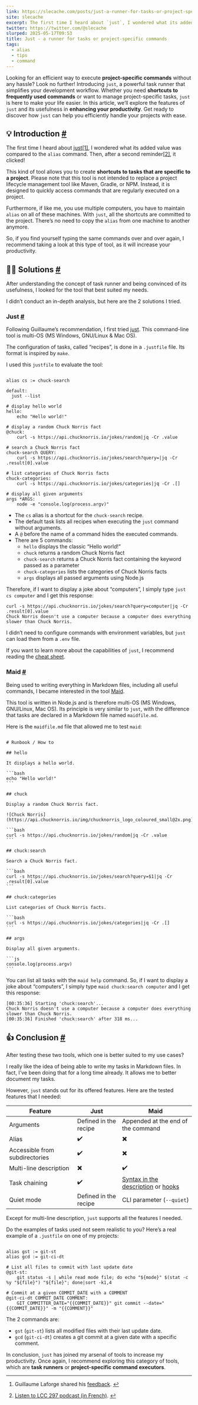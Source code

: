 ```yaml
---
link: https://slecache.com/posts/just-a-runner-for-tasks-or-project-specific-commands/
site: slecache
excerpt: The first time I heard about `just`, I wondered what its added value was compared to the alias command. Then, after a second reminder, it clicked!
twitter: https://twitter.com/@slecache
slurped: 2025-05-17T09:53
title: Just - a runner for tasks or project-specific commands
tags:
  - alias
  - tips
  - command
---
```


Looking for an efficient way to execute **project-specific commands** without any hassle? Look no further! Introducing `just`, a powerful task runner that simplifies your development workflow. Whether you need **shortcuts to frequently used commands** or want to manage project-specific tasks, `just` is here to make your life easier. In this article, we’ll explore the features of `just` and its usefulness in **enhancing your productivity**. Get ready to discover how `just` can help you efficiently handle your projects with ease.

## 💡 Introduction [#](https://slecache.com/posts/just-a-runner-for-tasks-or-project-specific-commands/#%F0%9F%92%A1-introduction)

The first time I heard about [just](https://just.systems/)[[1]](https://slecache.com/posts/just-a-runner-for-tasks-or-project-specific-commands/#fn1), I wondered what its added value was compared to the `alias` command. Then, after a second reminder[[2]](https://slecache.com/posts/just-a-runner-for-tasks-or-project-specific-commands/#fn2), it clicked!

This kind of tool allows you to create **shortcuts to tasks that are specific to a project**. Please note that this tool is not intended to replace a project lifecycle management tool like Maven, Gradle, or NPM. Instead, it is designed to quickly access commands that are regularly executed on a project.

Furthermore, if like me, you use multiple computers, you have to maintain `alias` on all of these machines. With `just`, all the shortcuts are committed to the project. There’s no need to copy the `alias` from one machine to another anymore.

So, if you find yourself typing the same commands over and over again, I recommend taking a look at this type of tool, as it will increase your productivity.

## 🧑‍🎓 Solutions [#](https://slecache.com/posts/just-a-runner-for-tasks-or-project-specific-commands/#%F0%9F%A7%91%E2%80%8D%F0%9F%8E%93-solutions)

After understanding the concept of task runner and being convinced of its usefulness, I looked for the tool that best suited my needs.

I didn’t conduct an in-depth analysis, but here are the 2 solutions I tried.

### Just [#](https://slecache.com/posts/just-a-runner-for-tasks-or-project-specific-commands/#just)

Following Guillaume’s recommendation, I first tried [just](https://github.com/casey/just). This command-line tool is multi-OS (MS Windows, GNU/Linux & Mac OS).

The configuration of tasks, called “recipes”, is done in a `.justfile` file. Its format is inspired by `make`.

I used this `justfile` to evaluate the tool:

```

alias cs := chuck-search

default:
  just --list

# display hello world
hello:
    echo "Hello world!"

# display a random Chuck Norris fact
@chuck:
    curl -s https://api.chucknorris.io/jokes/random|jq -Cr .value

# search a Chuck Norris fact
chuck-search QUERY:
    curl -s https://api.chucknorris.io/jokes/search?query=|jq -Cr .result[0].value

# list categories of Chuck Norris facts
chuck-categories:
    curl -s https://api.chucknorris.io/jokes/categories|jq -Cr .[]

# display all given arguments
args *ARGS:
    node -e "console.log(process.argv)" 
```

- The `cs` alias is a shortcut for the `chuck-search` recipe.
- The default task lists all recipes when executing the `just` command without arguments.
- A `@` before the name of a command hides the executed commands.
- There are 5 commands:
    - `hello` displays the classic “Hello world!”
    - `chuck` returns a random Chuck Norris fact
    - `chuck-search` returns a Chuck Norris fact containing the keyword passed as a parameter
    - `chuck-categories` lists the categories of Chuck Norris facts
    - `args` displays all passed arguments using Node.js

Therefore, if I want to display a joke about “computers”, I simply type `just cs computer` and I get this response:

```
curl -s https://api.chucknorris.io/jokes/search?query=computer|jq -Cr .result[0].value
Chuck Norris doesn't use a computer because a computer does everything slower than Chuck Norris.
```

I didn’t need to configure commands with environment variables, but `just` can load them from a `.env` file.

If you want to learn more about the capabilities of `just`, I recommend reading the [cheat sheet](https://cheatography.com/linux-china/cheat-sheets/justfile/).

### Maid [#](https://slecache.com/posts/just-a-runner-for-tasks-or-project-specific-commands/#maid)

Being used to writing everything in Markdown files, including all useful commands, I became interested in the tool [Maid](https://github.com/egoist/maid).

This tool is written in Node.js and is therefore multi-OS (MS Windows, GNU/Linux, Mac OS). Its principle is very similar to `just`, with the difference that tasks are declared in a Markdown file named `maidfile.md`.

Here is the `maidfile.md` file that allowed me to test `maid`:

````

# Runbook / How to

## hello

It displays a hello world.

```bash
echo "Hello world!"
```

## chuck

Display a random Chuck Norris fact.

![Chuck Norris](https://api.chucknorris.io/img/chucknorris_logo_coloured_small@2x.png)

```bash
curl -s https://api.chucknorris.io/jokes/random|jq -Cr .value
```

## chuck:search

Search a Chuck Norris fact.

```bash
curl -s https://api.chucknorris.io/jokes/search?query=$1|jq -Cr .result[0].value
```

## chuck:categories

List categories of Chuck Norris facts.

```bash
curl -s https://api.chucknorris.io/jokes/categories|jq -Cr .[]
```

## args

Display all given arguments.

```js
console.log(process.argv)
```
````

You can list all tasks with the `maid help` command. So, if I want to display a joke about “computers”, I simply type `maid chuck:search computer` and I get this response:

```
[00:35:36] Starting 'chuck:search'...
Chuck Norris doesn't use a computer because a computer does everything slower than Chuck Norris.
[00:35:36] Finished 'chuck:search' after 318 ms...
```

## 👍 Conclusion [#](https://slecache.com/posts/just-a-runner-for-tasks-or-project-specific-commands/#%F0%9F%91%8D-conclusion)

After testing these two tools, which one is better suited to my use cases?

I really like the idea of being able to write my tasks in Markdown files. In fact, I’ve been doing that for a long time already. It allows me to better document my tasks.

However, `just` stands out for its offered features. Here are the tested features that I needed:

|Feature|Just|Maid|
|---|---|---|
|Arguments|Defined in the recipe|Appended at the end of the command|
|Alias|✔️|✖️|
|Accessible from subdirectories|✔️|✖️|
|Multi-line description|✖️|✔️|
|Task chaining|✔️|[Syntax in the description](https://github.com/egoist/maid#run-tasks-beforeafter-a-task) or [hooks](https://github.com/egoist/maid#task-hooks)|
|Quiet mode|Defined in the recipe|CLI parameter (`--quiet`)|

Except for multi-line description, `just` supports all the features I needed.

Do the examples of tasks used not seem realistic to you? Here’s a real example of a `.justfile` on one of my projects:

```

alias gst := git-st
alias gcd := git-ci-dt

# List all files to commit with last update date
@git-st:
    git status -s | while read mode file; do echo "${mode}" $(stat -c %y "${file}") "${file}"; done|sort -k1,4

# Commit at a given COMMIT_DATE with a COMMENT
@git-ci-dt COMMIT_DATE COMMENT:
    GIT_COMMITTER_DATE="{{COMMIT_DATE}}" git commit --date="{{COMMIT_DATE}}" -m "{{COMMENT}}"
```

The 2 commands are:

- `gst` (`git-st`) lists all modified files with their last update date.
- `gcd` (`git-ci-dt`) creates a git commit at a given date with a specific comment.

In conclusion, `just` has joined my arsenal of tools to increase my productivity. Once again, I recommend exploring this category of tools, which are **task runners** or **project-specific command executors**.

---

1. Guillaume Laforge shared his [feedback](https://glaforge.dev/posts/2023/06/07/just-a-handy-command-line-tool/). [↩︎](https://slecache.com/posts/just-a-runner-for-tasks-or-project-specific-commands/#fnref1)
    
2. [Listen to LCC 297 podcast (in French)](https://lescastcodeurs.com/2023/06/12/lcc-297-lockless-design/). [↩︎](https://slecache.com/posts/just-a-runner-for-tasks-or-project-specific-commands/#fnref2)